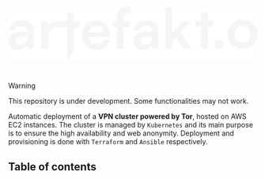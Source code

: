 ![](images/typo-pos-trans.png)
# 
>[!WARNING]
> This repository is under development. Some functionalities may not work.

Automatic deployment of a **VPN cluster powered by Tor**, hosted on AWS EC2 instances. The cluster is managed by `Kubernetes` and its main purpose 
is to ensure the high availability and web anonymity. Deployment and provisioning is done with `Terraform` and `Ansible` respectively.

## Table of contents
